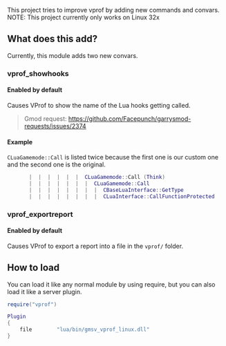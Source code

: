 This project tries to improve vprof by adding new commands and convars.  
NOTE: This project currently only works on Linux 32x  

## What does this add?
Currently, this module adds two new convars.

### vprof_showhooks
#### Enabled by default
Causes VProf to show the name of the Lua hooks getting called.  
> Gmod request: https://github.com/Facepunch/garrysmod-requests/issues/2374

#### Example
`CLuaGamemode::Call` is listed twice because the first one is our custom one and the second one is the original.
```lua
       |  |  |  |  |  |  CLuaGamemode::Call (Think)
       |  |  |  |  |  |  |  CLuaGamemode::Call
       |  |  |  |  |  |  |  |  CBaseLuaInterface::GetType
       |  |  |  |  |  |  |  |  CLuaInterface::CallFunctionProtected
```

### vprof_exportreport
#### Enabled by default
Causes VProf to export a report into a file in the `vprof/` folder.

## How to load
You can load it like any normal module by using require, but you can also load it like a server plugin.  

```lua
require("vprof")
```

```lua
Plugin
{
	file		"lua/bin/gmsv_vprof_linux.dll"
}
```